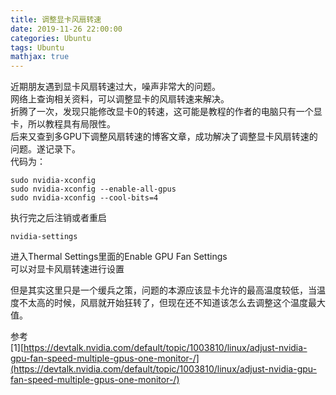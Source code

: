 ```yaml
---
title: 调整显卡风扇转速
date: 2019-11-26 22:00:00
categories: Ubuntu
tags: Ubuntu
mathjax: true
---
```



近期朋友遇到显卡风扇转速过大，噪声非常大的问题。   
网络上查询相关资料，可以调整显卡的风扇转速来解决。    
折腾了一次，发现只能修改显卡0的转速，这可能是教程的作者的电脑只有一个显卡，所以教程具有局限性。   
后来又查到多GPU下调整风扇转速的博客文章，成功解决了调整显卡风扇转速的问题。遂记录下。   
代码为：

	sudo nvidia-xconfig
	sudo nvidia-xconfig --enable-all-gpus
	sudo nvidia-xconfig --cool-bits=4

执行完之后注销或者重启
	
	nvidia-settings
	
进入Thermal Settings里面的Enable GPU Fan Settings    
	可以对显卡风扇转速进行设置

但是其实这里只是一个缓兵之策，问题的本源应该显卡允许的最高温度较低，当温度不太高的时候，风扇就开始狂转了，但现在还不知道该怎么去调整这个温度最大值。

参考   
[1][https://devtalk.nvidia.com/default/topic/1003810/linux/adjust-nvidia-gpu-fan-speed-multiple-gpus-one-monitor-/](https://devtalk.nvidia.com/default/topic/1003810/linux/adjust-nvidia-gpu-fan-speed-multiple-gpus-one-monitor-/)